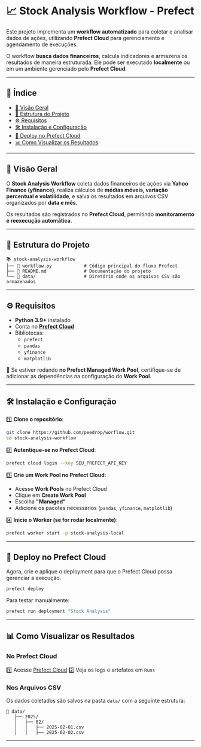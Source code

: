 # 📈 Stock Analysis Workflow - Prefect

Este projeto implementa um **workflow automatizado** para coletar e analisar dados de ações, utilizando **Prefect Cloud** para gerenciamento e agendamento de execuções.

O workflow **busca dados financeiros**, calcula indicadores e armazena os resultados de maneira estruturada. Ele pode ser executado **localmente** ou em um ambiente gerenciado pelo **Prefect Cloud**.

---

## 📌 **Índice**

- [🎯 Visão Geral](#-visão-geral)
- [📂 Estrutura do Projeto](#-estrutura-do-projeto)
- [⚙️ Requisitos](#-requisitos)
- [🛠 Instalação e Configuração](#-instalação-e-configuração)
- [🚀 Deploy no Prefect Cloud](#-deploy-no-prefect-cloud)
- [📊 Como Visualizar os Resultados](#-como-visualizar-os-resultados)

---

## 🎯 **Visão Geral**

O **Stock Analysis Workflow** coleta dados financeiros de ações via **Yahoo Finance (yfinance)**, realiza cálculos de **médias móveis, variação percentual e volatilidade**, e salva os resultados em arquivos CSV organizados por **data e mês**.

Os resultados são registrados no **Prefect Cloud**, permitindo **monitoramento e reexecução automática**.

---

## 📂 **Estrutura do Projeto**

```
📚 stock-analysis-workflow
├── 📄 workflow.py            # Código principal do fluxo Prefect
├── 📄 README.md              # Documentação do projeto
└── 📂 data/                  # Diretório onde os arquivos CSV são armazenados
```

---

## ⚙️ **Requisitos**

- **Python 3.9+** instalado
- Conta no **[Prefect Cloud](https://app.prefect.cloud/)**
- Bibliotecas:
  - `prefect`
  - `pandas`
  - `yfinance`
  - `matplotlib`

📌 Se estiver rodando **no Prefect Managed Work Pool**, certifique-se de adicionar as dependências na configuração do **Work Pool**.

---

## 🛠 **Instalação e Configuração**

1️⃣ **Clone o repositório**:

```bash
git clone https://github.com/peedrop/worflow.git
cd stock-analysis-workflow
```

2️⃣ **Autentique-se no Prefect Cloud**:

```bash
prefect cloud login --key SEU_PREFECT_API_KEY
```

3️⃣ **Crie um Work Pool no Prefect Cloud**:

- Acesse **Work Pools** no Prefect Cloud
- Clique em **Create Work Pool**
- Escolha **"Managed"**
- Adicione os pacotes necessários (`pandas`, `yfinance`, `matplotlib`)

4️⃣ **Inicie o Worker (se for rodar localmente)**:

```bash
prefect worker start -p stock-analysis-local
```

---

## 🚀 **Deploy no Prefect Cloud**

Agora, crie e aplique o deployment para que o Prefect Cloud possa gerenciar a execução.

```bash
prefect deploy
```

Para testar manualmente:

```bash
prefect run deployment "Stock Analysis"
```

---

## 📊 **Como Visualizar os Resultados**

### **No Prefect Cloud**

1️⃣ Acesse [Prefect Cloud](https://app.prefect.cloud/)
2️⃣ Veja os logs e artefatos em `Runs`

### **Nos Arquivos CSV**

Os dados coletados são salvos na pasta `data/` com a seguinte estrutura:

```
📂 data/
   ├── 2025/
   │   ├── 02/
   │   │   ├── 2025-02-01.csv
   │   │   ├── 2025-02-02.csv
```

---